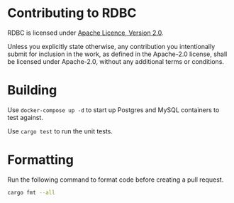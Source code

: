 # Contributing to RDBC

RDBC is licensed under [Apache Licence, Version 2.0](/LICENSE).

Unless you explicitly state otherwise, any contribution you intentionally submit for inclusion in the work, as defined in the Apache-2.0 license, shall be licensed under Apache-2.0, without any additional terms or conditions.

# Building

Use `docker-compose up -d` to start up Postgres and MySQL containers to test against.

Use `cargo test` to run the unit tests.

# Formatting

Run the following command to format code before creating a pull request.

```bash
cargo fmt --all
```
